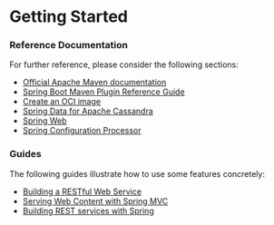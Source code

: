 # Getting Started

### Reference Documentation
For further reference, please consider the following sections:

* [Official Apache Maven documentation](https://maven.apache.org/guides/index.html)
* [Spring Boot Maven Plugin Reference Guide](https://docs.spring.io/spring-boot/docs/2.5.5/maven-plugin/reference/html/)
* [Create an OCI image](https://docs.spring.io/spring-boot/docs/2.5.5/maven-plugin/reference/html/#build-image)
* [Spring Data for Apache Cassandra](https://docs.spring.io/spring-boot/docs/2.5.5/reference/htmlsingle/#boot-features-cassandra)
* [Spring Web](https://docs.spring.io/spring-boot/docs/2.5.5/reference/htmlsingle/#boot-features-developing-web-applications)
* [Spring Configuration Processor](https://docs.spring.io/spring-boot/docs/2.5.5/reference/htmlsingle/#configuration-metadata-annotation-processor)

### Guides
The following guides illustrate how to use some features concretely:

* [Building a RESTful Web Service](https://spring.io/guides/gs/rest-service/)
* [Serving Web Content with Spring MVC](https://spring.io/guides/gs/serving-web-content/)
* [Building REST services with Spring](https://spring.io/guides/tutorials/bookmarks/)

